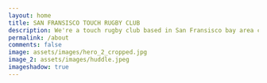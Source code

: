 ```yaml
---
layout: home
title: SAN FRANSISCO TOUCH RUGBY CLUB
description: We're a touch rugby club based in San Fransisco bay area catering to folks of all levels! From social pickup to playing in tournaments across the nation, we have something for all! 
permalink: /about
comments: false
image: assets/images/hero_2_cropped.jpg
image_2: assets/images/huddle.jpeg
imageshadow: true
---
```


